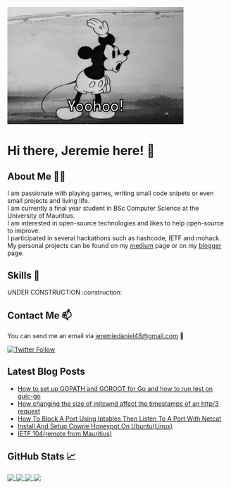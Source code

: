 <img src="./assets/giphy.gif" width='400' aline="center"/><h1>Hi there, Jeremie here! 👋</h1>

## About Me :panda_face::four_leaf_clover:

<p>
I am passionate with playing games, writing small code snipets or even small projects and living life.
<br>
I am currently a final year student in BSc Computer Science at the University of Mauritius.
<br>
I am interested in open-source technologies and likes to help open-source to improve.
<br>
I participated in several hackathons such as hashcode, IETF and mohack. My personal projects can be found on my <a href="https://medium.com/@jeremiedaniel48">medium</a> page or on my <a href="http://jeremiedl.blogspot.com">blogger</a> page.
</p>

## Skills :page_with_curl:

<p>
UNDER CONSTRUCTION :construction:
</p>

## Contact Me :mailbox:

You can send me an email via [jeremiedaniel48@gmail.com](mailto:jeremiedaniel48@gmail.com) :email:
<br>

[![Twitter Follow](https://img.shields.io/twitter/follow/jeremie_daniel?color=1DA1F2&logo=twitter&style=for-the-badge)](https://twitter.com/intent/follow?original_referer=https%3A%2F%2Fgithub.com%2Fjeremie_daniel&screen_name=jeremie_daniel)

## Latest Blog Posts 

<!-- BLOG-POST-LIST:START -->
- [How to set up GOPATH and GOROOT for Go and how to run test on quic-go](https://medium.com/@jeremiedaniel48/how-to-set-up-gopath-and-goroot-for-go-and-how-to-run-test-on-quic-go-dd9808b44efe?source=rss-d60a7462987d------2)
- [How changing the size of initcwnd affect the timestamps of an http/3 request](https://medium.com/@jeremiedaniel48/how-changing-the-size-of-initcwnd-affect-the-timestamps-of-an-http-3-request-2e64dc714ad9?source=rss-d60a7462987d------2)
- [How To Block A Port Using Iptables Then Listen To A Port With Netcat](https://medium.com/@jeremiedaniel48/how-to-block-a-port-using-iptables-then-listen-to-a-port-with-netcat-b0dcb9793f5?source=rss-d60a7462987d------2)
- [Install And Setup Cowrie Honeypot On Ubuntu(Linux)](https://medium.com/@jeremiedaniel48/install-and-setup-cowrie-honeypot-on-ubuntu-linux-5d64552c31dc?source=rss-d60a7462987d------2)
- [IETF 104(remote from Mauritius)](https://medium.com/@jeremiedaniel48/ietf-104-remote-from-mauritius-3695504c8ba4?source=rss-d60a7462987d------2)
<!-- BLOG-POST-LIST:END -->

## GitHub Stats :chart_with_upwards_trend:

<a href="https://github.com/jeremie1112/All_Programs_and_algorithms">
    <img align="center" src="https://github-readme-stats.vercel.app/api/top-langs/?username=jeremie1112&theme=tokyonight&layout=compact&border_radius=true">
</a>

<a href="https://github.com/jeremie1112/github-readme-stats">
    <img align="center" src="https://github-readme-stats.vercel.app/api?username=jeremie1112&count_private=true&show_icons=true&theme=tokyonight&border_radius=true">
</a>

<a href="https://github.com/jeremie1112/All_Programs_and_algorithms">
    <img align="center" src="https://github-readme-stats.vercel.app/api/pin/?username=jeremie1112&theme=tokyonight&repo=All_Programs_and_algorithms&border_radius=true">
</a>

<a href="https://github.com/jeremie1112/quiche">
    <img align="center" src="https://github-readme-stats.vercel.app/api/pin/?username=jeremie1112&theme=tokyonight&repo=quiche&border_radius=true">
</a>





<!--
**jeremie1112/jeremie1112** is a ✨ _special_ ✨ repository because its `README.md` (this file) appears on your GitHub profile.

Here are some ideas to get you started:

- 🔭 I’m currently working on ...
- 🌱 I’m currently learning ...
- 👯 I’m looking to collaborate on ...
- 🤔 I’m looking for help with ...
- 💬 Ask me about ...
- 📫 How to reach me: ...
- 😄 Pronouns: ...
- ⚡ Fun fact: ...
-->
